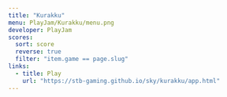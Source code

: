 ```yaml
---
title: "Kurakku"
menu: PlayJam/Kurakku/menu.png
developer: PlayJam
scores:
  sort: score
  reverse: true
  filter: "item.game == page.slug"
links:
  - title: Play
    url: "https://stb-gaming.github.io/sky/kurakku/app.html"
---
```

